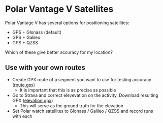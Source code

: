 # Polar Vantage V Satellites

Polar Vantage V has several options for positioning satellites:

- GPS + Glonass (default)
- GPS + Galileo
- GPS + QZSS

Which of these give better accuracy for my location?

## Use with your own routes

- Create GPX route of a segment you want to use for testing accuracy ([route.gpx](singapore/benjamin-sheares-bridge/route.gpx))
  - It is important that this is as precise as possible
- Go to Strava and correct elevevation on the activity. Download resulting GPX ([elevation.gpx](singapore/benjamin-sheares-bridge/elevation.gpx))
  - This will serve as the ground truth for the elevation
- Set Polar watch satellites to Glonass / Galileo / QZSS and record runs with each
